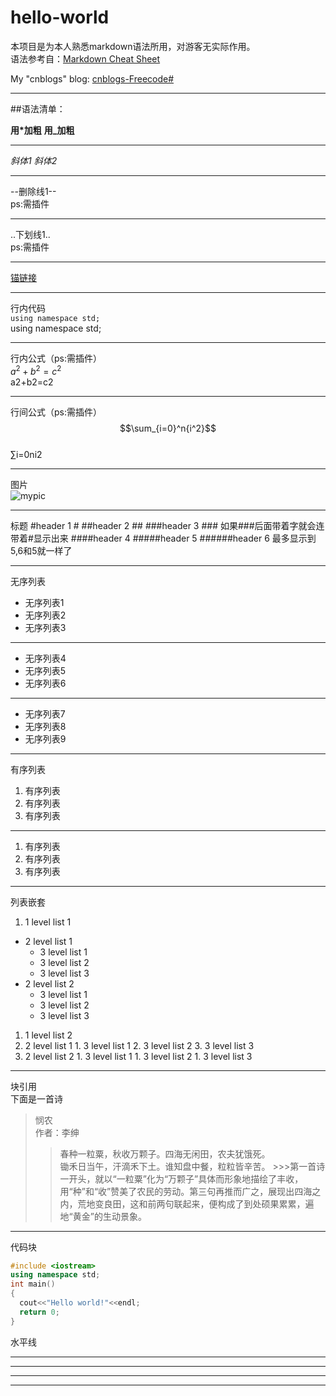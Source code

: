 hello-world
===========

本项目是为本人熟悉markdown语法所用，对游客无实际作用。  
语法参考自：[Markdown Cheat Sheet](http://www.afewords.com/blog/50d5b1813725170f8c69d2dd)

My "cnblogs" blog:
[cnblogs-Freecode#](http://www.cnblogs.com/yym2013/)
***

##语法清单：

**用*加粗**   __用_加粗__
***

*斜体1*       _斜体2_  
***

--删除线1--  
ps:需插件
***

..下划线1..  
ps:需插件
***

[锚链接](#hello-world)
***

行内代码  
`using namespace std;`  
using namespace std;
***

行内公式（ps:需插件）  
$a^2+b^2=c^2$  
a2+b2=c2
***

行间公式（ps:需插件）  
$$\sum_{i=0}^n{i^2}$$  
∑i=0ni2
***

图片  
![mypic](http://img1.gamersky.com/image2014/10/20141006wdy_1/05.jpg "福利")
***

标题
#header 1 #
##header 2 ##
###header 3 ### 如果###后面带着字就会连带着#显示出来
####header 4
#####header 5
######header 6 最多显示到5,6和5就一样了
***

无序列表  

+ 无序列表1  
+ 无序列表2  
+ 无序列表3  

***

+ 无序列表4  
+ 无序列表5  
+ 无序列表6  

***

* 无序列表7  
* 无序列表8  
* 无序列表9  

***

有序列表  

1. 有序列表  
1. 有序列表  
1. 有序列表

***

1. 有序列表
2. 有序列表
3. 有序列表

***

列表嵌套

1. 1 level list 1
  + 2 level list 1
    - 3 level list 1
    - 3 level list 2
    - 3 level list 3
  + 2 level list 2
    - 3 level list 1
    - 3 level list 2
    - 3 level list 3
1. 1 level list 2
  1. 2 level list 1
    1. 3 level list 1
    2. 3 level list 2
    3. 3 level list 3
  1. 2 level list 2
    1. 3 level list 1
    1. 3 level list 2
    1. 3 level list 3

***
块引用  
下面是一首诗
>悯农  
>作者：李绅  
  >>春种一粒粟，秋收万颗子。四海无闲田，农夫犹饿死。  
  >>锄禾日当午，汗滴禾下土。谁知盘中餐，粒粒皆辛苦。
    >>>第一首诗一开头，就以“一粒粟”化为“万颗子”具体而形象地描绘了丰收，用“种”和“收”赞美了农民的劳动。第三句再推而广之，展现出四海之内，荒地变良田，这和前两句联起来，便构成了到处硕果累累，遍地“黄金”的生动景象。
>  
>

***
代码块
```c++
#include <iostream>
using namespace std;
int main()
{
  cout<<"Hello world!"<<endl;
  return 0;
}
```

水平线
***
* * *
- - -
---

